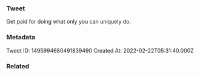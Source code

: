 ### Tweet
Get paid for doing what only you can uniquely do.

### Metadata
Tweet ID: 1495994680491839490
Created At: 2022-02-22T05:31:40.000Z

### Related

